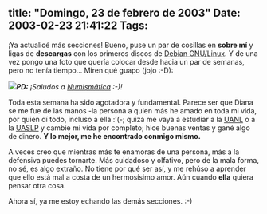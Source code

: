 title: "Domingo, 23 de febrero de 2003"
Date: 2003-02-23 21:41:22
Tags: 
---
<p>¡Ya actualicé más secciones! Bueno, puse un par de cosillas en <strong>sobre mí</strong> y ligas de <strong>descargas</strong> con los primeros discos de <a href="http://web.archive.org/web/20030410165512/http://www.debian.org/">Debian GNU/Linux</a>. Y de una vez pongo una foto que quería colocar desde hacia un par de semanas, pero no tenía tiempo&#8230; Miren qué guapo (jojo :-D):

</p>
<img src="http://web.archive.org/web/20030410165512/http://www.damog.org/damog.jpg"/><em><strong>PD:</strong> ¡Saludos a <a href="mailto:nistersita@hotmail.com">Numismática</a> :-)!</em><p>

Toda esta semana ha sido agotadora y fundamental. Parece ser que Diana se me fue de las manos -la persona a quien más he amado en toda mi vida, por quien dí todo, incluso a ella :&#8217;(-; quizá me vaya a estudiar a la <a href="http://web.archive.org/web/20030410165512/http://www.uanl.mx/">UANL</a> o a la <a href="http://web.archive.org/web/20030410165512/http://www.uaslp.mx/">UASLP</a> y cambie mi vida por completo; hice buenas ventas y gané algo de dinero. <strong>Y lo mejor, me he encontrado conmigo mismo.</strong>

A veces creo que mientras más te enamoras de una persona, más a la defensiva puedes tornarte. Más cuidadoso y olfativo, pero de la mala forma, no sé, es algo extraño. No tiene por qué ser así, y me rehúso a aprender que ello está mal a costa de un hermosísimo amor. Aún cuando <strong>ella</strong> quiera pensar otra cosa.

Ahora sí, ya me estoy echando las demás secciones. :-)

<em></em> </p>
